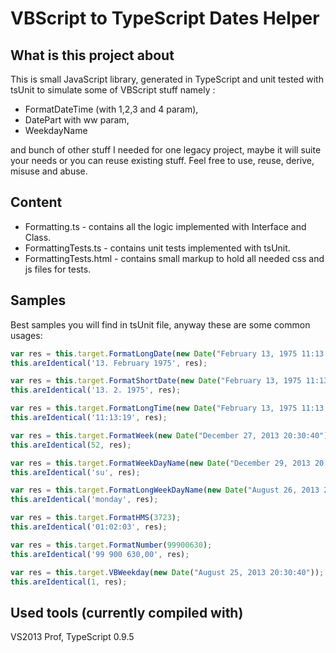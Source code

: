 VBScript to TypeScript Dates Helper
=

What is this project about
-
This is small JavaScript library, generated in TypeScript and unit tested with tsUnit to simulate some of VBScript stuff namely :

- FormatDateTime (with 1,2,3 and 4 param),
- DatePart with ww param,
- WeekdayName

and bunch of other stuff I needed for one legacy project, maybe it will suite your needs or you can reuse existing stuff. Feel free to use, reuse, derive, misuse and abuse.

Content
-
- Formatting.ts - contains all the logic implemented with Interface and Class.
- FormattingTests.ts - contains unit tests implemented with tsUnit.
- FormattingTests.html - contains small markup to hold all needed css and js files for tests.

Samples
-
Best samples you will find in tsUnit file, anyway these are some common usages:

```javascript
var res = this.target.FormatLongDate(new Date("February 13, 1975 11:13:00"));
this.areIdentical('13. February 1975', res);

var res = this.target.FormatShortDate(new Date("February 13, 1975 11:13:00"));
this.areIdentical('13. 2. 1975', res);

var res = this.target.FormatLongTime(new Date("February 13, 1975 11:13:19"));
this.areIdentical('11:13:19', res);

var res = this.target.FormatWeek(new Date("December 27, 2013 20:30:40"));
this.areIdentical(52, res);

var res = this.target.FormatWeekDayName(new Date("December 29, 2013 20:30:40"));
this.areIdentical('su', res);

var res = this.target.FormatLongWeekDayName(new Date("August 26, 2013 20:30:40"));
this.areIdentical('monday', res);

var res = this.target.FormatHMS(3723);
this.areIdentical('01:02:03', res);

var res = this.target.FormatNumber(99900630);
this.areIdentical('99 900 630,00', res);

var res = this.target.VBWeekday(new Date("August 25, 2013 20:30:40"));
this.areIdentical(1, res);
```
Used tools (currently compiled with)
-
VS2013 Prof, TypeScript 0.9.5